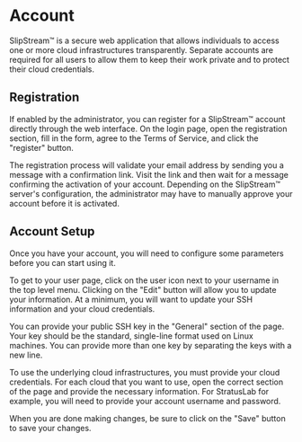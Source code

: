 # Account

SlipStream™ is a secure web application that allows individuals to
access one or more cloud infrastructures transparently.  Separate
accounts are required for all users to allow them to keep their work
private and to protect their cloud credentials.

## Registration

If enabled by the administrator, you can register for a SlipStream™
account directly through the web interface.  On the login page, open
the registration section, fill in the form, agree to the Terms of
Service, and click the "register" button.

The registration process will validate your email address by sending
you a message with a confirmation link.  Visit the link and then wait
for a message confirming the activation of your account.  Depending on
the SlipStream™ server's configuration, the administrator may have to
manually approve your account before it is activated.

## Account Setup

Once you have your account, you will need to configure some parameters
before you can start using it.  

To get to your user page, click on the user icon next to your username
in the top level menu.  Clicking on the "Edit" button will allow you
to update your information.  At a minimum, you will want to update
your SSH information and your cloud credentials.

You can provide your public SSH key in the "General" section of the
page.  Your key should be the standard, single-line format used on
Linux machines.  You can provide more than one key by separating the
keys with a new line.

To use the underlying cloud infrastructures, you must provide your
cloud credentials.  For each cloud that you want to use, open the
correct section of the page and provide the necessary information.
For StratusLab for example, you will need to provide your account
username and password.

When you are done making changes, be sure to click on the "Save"
button to save your changes.